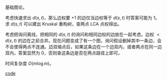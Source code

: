 基础图论。

考虑快速求出 $d(s, t)$，那么边权要 $+1$ 的边仅当边权等于 $d(s, t)$ 时答案可能为 $1$。求 $d(s, t)$ 可以建出 Kruskal 重构树，查两点 $\text{LCA}$ 点权得出。

考虑把询问离线，把相同的 $d(s, t)$ 的询问和相同边权的边放在一起考虑。边权 $< d(s, t)$ 的边在之前合并。现在问题变成了有一个图，询问假设删掉其中一条边，会不会使得两点不连通。边双缩点后，如果这条边在一个边双内，或者两点在同一边双内，答案显然为 $0$，否则查这条边是否在两点路径上即可。

时间复杂度 $O(m \log m)$。

[code](https://atcoder.jp/contests/abc301/submissions/41438878)